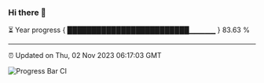 ### Hi there 👋

⏳ Year progress { █████████████████████████▁▁▁▁▁ } 83.63 %

---

⏰ Updated on Thu, 02 Nov 2023 06:17:03 GMT

![Progress Bar CI](https://github.com/liununu/liununu/workflows/Progress%20Bar%20CI/badge.svg)

